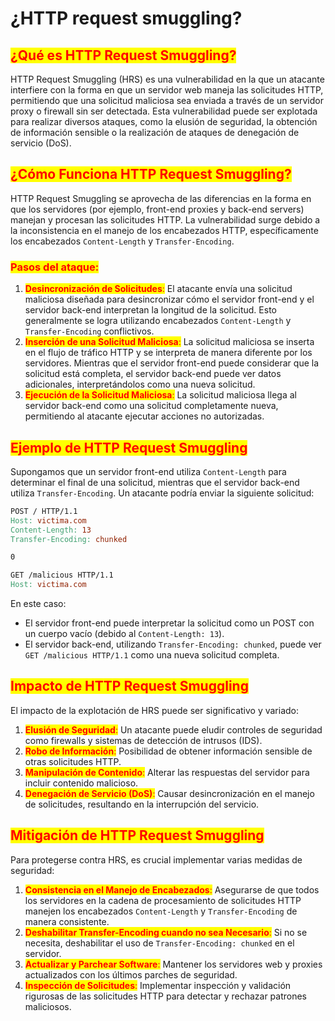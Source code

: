 # ¿HTTP request smuggling?

## <mark style="color:red;">¿Qué es HTTP Request Smuggling?</mark>

HTTP Request Smuggling (HRS) es una vulnerabilidad en la que un atacante interfiere con la forma en que un servidor web maneja las solicitudes HTTP, permitiendo que una solicitud maliciosa sea enviada a través de un servidor proxy o firewall sin ser detectada. Esta vulnerabilidad puede ser explotada para realizar diversos ataques, como la elusión de seguridad, la obtención de información sensible o la realización de ataques de denegación de servicio (DoS).

## <mark style="color:red;">¿Cómo Funciona HTTP Request Smuggling?</mark>

HTTP Request Smuggling se aprovecha de las diferencias en la forma en que los servidores (por ejemplo, front-end proxies y back-end servers) manejan y procesan las solicitudes HTTP. La vulnerabilidad surge debido a la inconsistencia en el manejo de los encabezados HTTP, específicamente los encabezados `Content-Length` y `Transfer-Encoding`.

### <mark style="color:red;">**Pasos del ataque:**</mark>

1. <mark style="color:red;">**Desincronización de Solicitudes**</mark><mark style="color:red;">:</mark> El atacante envía una solicitud maliciosa diseñada para desincronizar cómo el servidor front-end y el servidor back-end interpretan la longitud de la solicitud. Esto generalmente se logra utilizando encabezados `Content-Length` y `Transfer-Encoding` conflictivos.
2. <mark style="color:red;">**Inserción de una Solicitud Maliciosa**</mark><mark style="color:red;">:</mark> La solicitud maliciosa se inserta en el flujo de tráfico HTTP y se interpreta de manera diferente por los servidores. Mientras que el servidor front-end puede considerar que la solicitud está completa, el servidor back-end puede ver datos adicionales, interpretándolos como una nueva solicitud.
3. <mark style="color:red;">**Ejecución de la Solicitud Maliciosa**</mark><mark style="color:red;">:</mark> La solicitud maliciosa llega al servidor back-end como una solicitud completamente nueva, permitiendo al atacante ejecutar acciones no autorizadas.

## <mark style="color:red;">Ejemplo de HTTP Request Smuggling</mark>

Supongamos que un servidor front-end utiliza `Content-Length` para determinar el final de una solicitud, mientras que el servidor back-end utiliza `Transfer-Encoding`. Un atacante podría enviar la siguiente solicitud:

```makefile
POST / HTTP/1.1
Host: victima.com
Content-Length: 13
Transfer-Encoding: chunked

0

GET /malicious HTTP/1.1
Host: victima.com
```

En este caso:

* El servidor front-end puede interpretar la solicitud como un POST con un cuerpo vacío (debido al `Content-Length: 13`).
* El servidor back-end, utilizando `Transfer-Encoding: chunked`, puede ver `GET /malicious HTTP/1.1` como una nueva solicitud completa.

## <mark style="color:red;">Impacto de HTTP Request Smuggling</mark>

El impacto de la explotación de HRS puede ser significativo y variado:

1. <mark style="color:red;">**Elusión de Seguridad**</mark><mark style="color:red;">:</mark> Un atacante puede eludir controles de seguridad como firewalls y sistemas de detección de intrusos (IDS).
2. <mark style="color:red;">**Robo de Información**</mark><mark style="color:red;">:</mark> Posibilidad de obtener información sensible de otras solicitudes HTTP.
3. <mark style="color:red;">**Manipulación de Contenido**</mark><mark style="color:red;">:</mark> Alterar las respuestas del servidor para incluir contenido malicioso.
4. <mark style="color:red;">**Denegación de Servicio (DoS)**</mark><mark style="color:red;">:</mark> Causar desincronización en el manejo de solicitudes, resultando en la interrupción del servicio.

## <mark style="color:red;">Mitigación de HTTP Request Smuggling</mark>

Para protegerse contra HRS, es crucial implementar varias medidas de seguridad:

1. <mark style="color:red;">**Consistencia en el Manejo de Encabezados**</mark><mark style="color:red;">:</mark> Asegurarse de que todos los servidores en la cadena de procesamiento de solicitudes HTTP manejen los encabezados `Content-Length` y `Transfer-Encoding` de manera consistente.
2. <mark style="color:red;">**Deshabilitar Transfer-Encoding cuando no sea Necesario**</mark><mark style="color:red;">:</mark> Si no se necesita, deshabilitar el uso de `Transfer-Encoding: chunked` en el servidor.
3. <mark style="color:red;">**Actualizar y Parchear Software**</mark><mark style="color:red;">:</mark> Mantener los servidores web y proxies actualizados con los últimos parches de seguridad.
4. <mark style="color:red;">**Inspección de Solicitudes**</mark><mark style="color:red;">:</mark> Implementar inspección y validación rigurosas de las solicitudes HTTP para detectar y rechazar patrones maliciosos.
